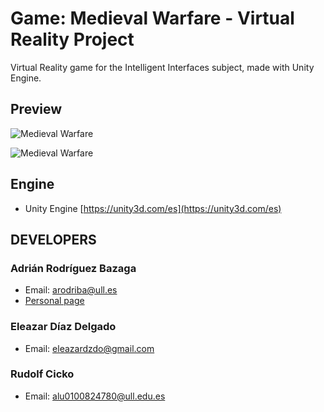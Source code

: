 # Game: Medieval Warfare - Virtual Reality Project

Virtual Reality game for the Intelligent Interfaces subject, made with Unity Engine.

## Preview

![Medieval Warfare](http://i.imgur.com/dHjkLkK.jpg "Medieval Warfare")

![Medieval Warfare](http://i.imgur.com/QW79lLc.jpg "Medieval Warfare")

## Engine

- Unity Engine [https://unity3d.com/es](https://unity3d.com/es)

## DEVELOPERS

### Adrián Rodríguez Bazaga
  - Email: arodriba@ull.es
  - [Personal page](http://www.adrianbazaga.com/)

### Eleazar Díaz Delgado
  - Email: eleazardzdo@gmail.com

### Rudolf Cicko
  - Email: alu0100824780@ull.edu.es
